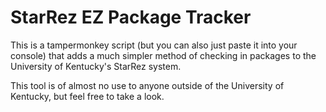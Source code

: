 # StarRez EZ Package Tracker

This is a tampermonkey script (but you can also just paste it into your console) that adds a much simpler method of checking in packages to the University of Kentucky's StarRez system.

This tool is of almost no use to anyone outside of the University of Kentucky, but feel free to take a look.
